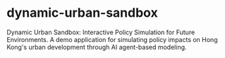 # dynamic-urban-sandbox
Dynamic Urban Sandbox: Interactive Policy Simulation for Future Environments. A demo application for simulating policy impacts on Hong Kong's urban development through AI agent-based modeling.
